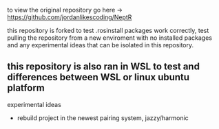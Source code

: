 to view the original repository go here -> https://github.com/jordanlikescoding/NeptR

this repository is forked to test .rosinstall packages work correctly, test pulling the repository from a new enviroment with no installed packages and any experimental ideas that can be isolated in this repository.

this repository is also ran in WSL to test and differences between WSL or linux ubuntu platform
----
experimental ideas
- rebuild project in the newest pairing system, jazzy/harmonic 